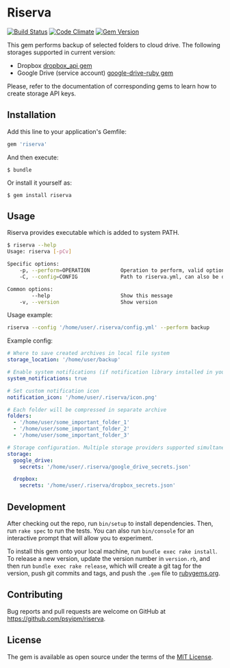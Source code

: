 # Riserva

[![Build Status](https://semaphoreci.com/api/v1/igormalinovskiy/riserva/branches/master/shields_badge.svg)](https://semaphoreci.com/igormalinovskiy/riserva)
[![Code Climate](https://codeclimate.com/github/psyipm/riserva/badges/gpa.svg)](https://codeclimate.com/github/psyipm/riserva)
[![Gem Version](https://badge.fury.io/rb/riserva.svg)](https://badge.fury.io/rb/riserva)


This gem performs backup of selected folders to cloud drive. The following storages supported in current version:

* Dropbox [dropbox_api gem](https://github.com/Jesus/dropbox_api)
* Google Drive (service account) [google-drive-ruby gem](https://github.com/gimite/google-drive-ruby)

Please, refer to the documentation of corresponding gems to learn how to create storage API keys.

## Installation

Add this line to your application's Gemfile:

```ruby
gem 'riserva'
```

And then execute:

    $ bundle

Or install it yourself as:

    $ gem install riserva

## Usage

Riserva provides executable which is added to system PATH.

```bash
$ riserva --help
Usage: riserva [-pCv]

Specific options:
    -p, --perform=OPERATION          Operation to perform, valid options: backup (default)
    -C, --config=CONFIG              Path to riserva.yml, can also be defined as RISERVA_CONFIG environment variable

Common options:
        --help                       Show this message
    -v, --version                    Show version
```

Usage example:

```bash
riserva --config '/home/user/.riserva/config.yml' --perform backup
```

Example config:

```yaml
# Where to save created archives in local file system
storage_location: '/home/user/backup'

# Enable system notifications (if notification library installed in your OS)
system_notifications: true

# Set custom notification icon
notification_icon: '/home/user/.riserva/icon.png'

# Each folder will be compressed in separate archive
folders:
  - '/home/user/some_important_folder_1'
  - '/home/user/some_important_folder_2'
  - '/home/user/some_important_folder_3'

# Storage configuration. Multiple storage providers supported simultaneously.
storage:
  google_drive:
    secrets: '/home/user/.riserva/google_drive_secrets.json'

  dropbox:
    secrets: '/home/user/.riserva/dropbox_secrets.json'
```

## Development

After checking out the repo, run `bin/setup` to install dependencies. Then, run `rake spec` to run the tests. You can also run `bin/console` for an interactive prompt that will allow you to experiment.

To install this gem onto your local machine, run `bundle exec rake install`. To release a new version, update the version number in `version.rb`, and then run `bundle exec rake release`, which will create a git tag for the version, push git commits and tags, and push the `.gem` file to [rubygems.org](https://rubygems.org).

## Contributing

Bug reports and pull requests are welcome on GitHub at https://github.com/psyipm/riserva.

## License

The gem is available as open source under the terms of the [MIT License](http://opensource.org/licenses/MIT).
